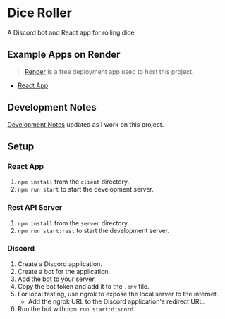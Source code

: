# Dice Roller

A Discord bot and React app for rolling dice.

## Example Apps on Render

> [Render](https://render.com) is a free deployment app used to host this project.

* [React App](https://dice-roller-client.onrender.com/)

## Development Notes
[Development Notes](./notes.md) updated as I work on this project.

## Setup

### React App

1. `npm install` from the `client` directory.
2. `npm run start` to start the development server.

### Rest API Server

1. `npm install` from the `server` directory.
2. `npm run start:rest` to start the development server.

### Discord

1. Create a Discord application.
2. Create a bot for the application.
3. Add the bot to your server.
4. Copy the bot token and add it to the `.env` file.
5. For local testing, use ngrok to expose the local server to the internet.
    * Add the ngrok URL to the Discord application's redirect URL.
6. Run the bot with `npm run start:discord`.
